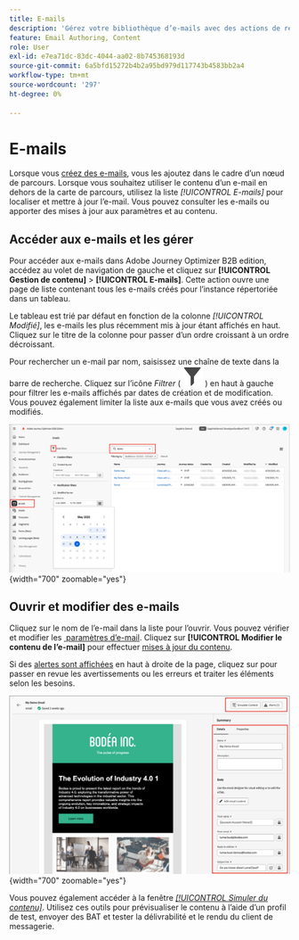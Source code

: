```yaml
---
title: E-mails
description: 'Gérez votre bibliothèque d’e-mails avec des actions de recherche, de filtrage et en masse : modifiez le contenu, les paramètres et testez les e-mails en dehors des parcours dans Journey Optimizer B2B edition.'
feature: Email Authoring, Content
role: User
exl-id: e7ea71dc-83dc-4044-aa02-8b745368193d
source-git-commit: 6a5bfd15272b4b2a95bd979d117743b4583bb2a4
workflow-type: tm+mt
source-wordcount: '297'
ht-degree: 0%

---
```


# E-mails

Lorsque vous [créez des e-mails](./add-email.md), vous les ajoutez dans le cadre d’un nœud de parcours. Lorsque vous souhaitez utiliser le contenu d’un e-mail en dehors de la carte de parcours, utilisez la liste _[!UICONTROL E-mails]_ pour localiser et mettre à jour l’e-mail. Vous pouvez consulter les e-mails ou apporter des mises à jour aux paramètres et au contenu.

## Accéder aux e-mails et les gérer

Pour accéder aux e-mails dans Adobe Journey Optimizer B2B edition, accédez au volet de navigation de gauche et cliquez sur **[!UICONTROL Gestion de contenu]** > **[!UICONTROL E-mails]**. Cette action ouvre une page de liste contenant tous les e-mails créés pour l’instance répertoriée dans un tableau.

Le tableau est trié par défaut en fonction de la colonne _[!UICONTROL Modifié]_, les e-mails les plus récemment mis à jour étant affichés en haut. Cliquez sur le titre de la colonne pour passer d’un ordre croissant à un ordre décroissant.

Pour rechercher un e-mail par nom, saisissez une chaîne de texte dans la barre de recherche. Cliquez sur l’icône _Filtrer_ ( ![Icône Filtrer](../assets/do-not-localize/icon-filter.svg) ) en haut à gauche pour filtrer les e-mails affichés par dates de création et de modification. Vous pouvez également limiter la liste aux e-mails que vous avez créés ou modifiés.

![Accédez à la bibliothèque de modèles d’e-mail et filtrez par nom et dates](./assets/emails-list-filtered.png){width="700" zoomable="yes"}

## Ouvrir et modifier des e-mails

Cliquez sur le nom de l’e-mail dans la liste pour l’ouvrir. Vous pouvez vérifier et modifier les [&#x200B; paramètres d’e-mail &#x200B;](./add-email.md#define-the-email-settings). Cliquez sur **[!UICONTROL Modifier le contenu de l’e-mail]** pour effectuer [mises à jour du contenu](./email-authoring.md).

Si des [alertes sont affichées](./add-email.md#check-alerts) en haut à droite de la page, cliquez sur pour passer en revue les avertissements ou les erreurs et traiter les éléments selon les besoins.

![Ouvrir l’e-mail pour effectuer des mises à jour](./assets/email-open-update.png){width="700" zoomable="yes"}

Vous pouvez également accéder à la fenêtre [_[!UICONTROL Simuler du contenu]_](./email-simulate-content.md). Utilisez ces outils pour prévisualiser le contenu à l’aide d’un profil de test, envoyer des BAT et tester la délivrabilité et le rendu du client de messagerie.
